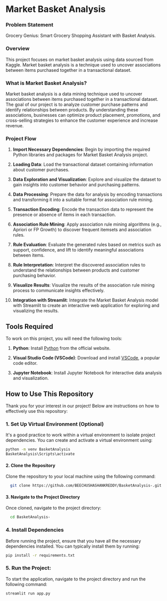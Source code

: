 # Market Basket Analysis

### Problem Statement

Grocery Genius: Smart Grocery Shopping Assistant with Basket Analysis.
### Overview
This project focuses on market basket analysis using data sourced from Kaggle. Market basket analysis is a technique used to uncover associations between items purchased together in a transactional dataset.



### What is Market Basket Analysis?

Market basket analysis is a data mining technique used to uncover associations between items purchased together in a transactional dataset. The goal of our project is to analyze customer purchase patterns and identify relationships between products. By understanding these associations, businesses can optimize product placement, promotions, and cross-selling strategies to enhance the customer experience and increase revenue.



### Project Flow 
1. **Import Necessary Dependencies**: Begin by importing the required Python libraries and packages for Market Basket Analysis project.

2. **Loading Data**: Load the transactional dataset containing information about customer purchases.

3. **Data Exploration and Visualization**: Explore and visualize the dataset to gain insights into customer behavior and purchasing patterns.

4. **Data Processing**: Prepare the data for analysis by encoding transactions and transforming it into a suitable format for association rule mining.

5. **Transaction Encoding**: Encode the transaction data to represent the presence or absence of items in each transaction.

6. **Association Rule Mining**: Apply association rule mining algorithms (e.g., Apriori or FP Growth) to discover frequent itemsets and association rules.

7. **Rule Evaluation**: Evaluate the generated rules based on metrics such as support, confidence, and lift to identify meaningful associations between items.

8. **Rule Interpretation**: Interpret the discovered association rules to understand the relationships between products and customer purchasing behavior.

9. **Visualize Results**: Visualize the results of the association rule mining process to communicate insights effectively.

10. **Integration with Streamlit**: Integrate the Market Basket Analysis model with Streamlit to create an interactive web application for exploring and visualizing the results. 





##  Tools Required

To work on this project, you will need the following tools:

1. **Python**: Install [Python](https://www.python.org/) from the official website.


2. **Visual Studio Code (VSCode)**: Download and install [VSCode](https://code.visualstudio.com/download), a popular code editor.

3. **Jupyter Notebook**: Install Jupyter Notebook for interactive data analysis and visualization.

## How to Use This Repository

Thank you for your interest in our project! Below are instructions on how to effectively use this repository:

### 1. Set Up Virtual Environment (Optional)

It's a good practice to work within a virtual environment to isolate project dependencies. You can create and activate a virtual environment using:

```bash
python -m venv BasketAnalysis
BasketAnalysis\Scripts\activate
```

#### 2. Clone the Repository
Clone the repository to your local machine using the following command:

```bash
  git clone https://github.com/BEECHUSHASHANKREDDY/BasketAnalysis-.git
```
#### 3. Navigate to the Project Directory
Once cloned, navigate to the project directory:
```bash
  cd BasketAnalysis-
```


### 4. Install Dependencies

Before running the project, ensure that you have all the necessary dependencies installed. You can typically install them by running:

```bash
pip install -r requirements.txt
```

### 5. Run the Project:
To start the application, navigate to the project directory and run the following command:
```bash
streamlit run app.py
```
